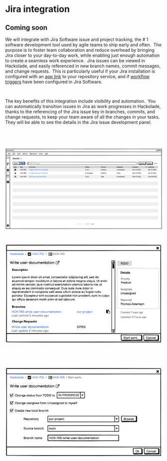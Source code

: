 # Jira integration

## Coming soon

We will integrate with Jira Software issue and project tracking, the # 1 software development tool used by agile teams to ship early and often.&nbsp; The purpose is to foster team collaboration and reduce overhead by bringing Jira closer to your day-to-day work, while enabling just enough automation to create a seamless work experience.&nbsp; Jira issues can be viewed in Hackolade, and easily referenced in new branch names, commit messages, and change requests.&nbsp; This is particularly useful if your Jira installation is configured with an [app link](<https://confluence.atlassian.com/adminjiraserver/using-applinks-to-link-to-other-applications-938846918.html> "target=\"\_blank\"") to your repository service, and if [workflow triggers](<https://support.atlassian.com/jira-cloud-administration/docs/configure-workflow-triggers/> "target=\"\_blank\"") have been configured in Jira Software.

&nbsp;

The key benefits of this integration include visibility and automation.&nbsp; You can automatically transition issues in Jira as work progresses in Hackolade, thanks to the referencing of the Jira issue key in branches, commits, and change requests, to keep your team aware of all the changes in your tasks. They will be able to see the details in the Jira issue development panel.

&nbsp;

&nbsp;

![Workgroup list Jira issues](<lib/Workgroup%20list%20Jira%20issues.png>)

&nbsp;

![Workgroup Jira issue details](<lib/Workgroup%20Jira%20issue%20details.png>)

&nbsp;

&nbsp;

![Workgroup Jira issue start work](<lib/Workgroup%20Jira%20issue%20start%20work.png>)

